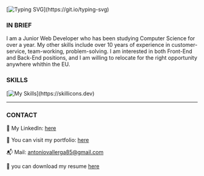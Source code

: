 [![Typing SVG](https://readme-typing-svg.demolab.com?font=Arial+Code&weight=800&size=30&duration=2000&pause=1500&color=ed3b44&width=1000&height=70&lines=HI!+MY+NAME+IS+ANTONIO%2C+AND+THIS+IS+MY+GITHUB+PAGE!)](https://git.io/typing-svg)
### IN BRIEF
I am a Junior Web Developer who has been studying Computer Science for over a year. My other skills include over 10 years of experience in customer-service, team-working, problem-solving. I am interested in both Front-End and Back-End positions, and I am willing to relocate for the right opportunity anywhere whithin the EU.

### SKILLS
[![My Skills](https://skillicons.dev/icons?i=html,css,sass,js,bootstrap,react,redux,discord,github,java,spring,postgres,python,mongodb,vscode,eclipse,github,linkedin,postman,git,)](https://skillicons.dev)

--------------------------------------
### CONTACT
🔗 My LinkedIn: [here](https://www.linkedin.com/in/antonio-vallerga-2612a468/)

🍳 You can visit my portfolio: [here](https://portfolio-git-master-vallerga.vercel.app/)

📬 Mail: antoniovallerga85@gmail.com

💾 you can download my resume [here](https://1drv.ms/b/s!AuK5vWX_9zHzva04pa7bNGs6vlkUpQ?e=xs0DtY)
